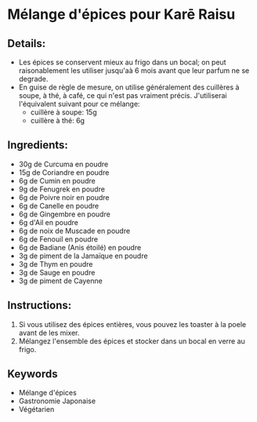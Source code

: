 # Mélange d'épices pour Karē Raisu

## Details:
* Les épices se conservent mieux au frigo dans un bocal; on peut raisonablement les utiliser jusqu'aà 6 mois avant que leur parfum ne se degrade.
* En guise de règle de mesure, on utilise généralement des cuillères à soupe, à thé, à café, ce qui n'est pas vraiment précis. J'utiliserai l'équivalent suivant pour ce mélange:
    * cuillère à soupe: 15g
    * cuillère à thé: 6g

## Ingredients:
* 30g de Curcuma en poudre
* 15g de Coriandre en poudre
* 6g de Cumin en poudre
* 9g de Fenugrek en poudre
* 6g de Poivre noir en poudre
* 6g de Canelle en poudre
* 6g de Gingembre en poudre
* 6g d'Ail en poudre
* 6g de noix de Muscade en poudre
* 6g de Fenouil en poudre
* 6g de Badiane (Anis étoilé) en poudre
* 3g de piment de la Jamaïque en poudre
* 3g de Thym en poudre
* 3g de Sauge en poudre
* 3g de piment de Cayenne


## Instructions:
1. Si vous utilisez des épices entières, vous pouvez les toaster à la poele avant de les mixer.
1. Mélangez l'ensemble des épices et stocker dans un bocal en verre au frigo.

## Keywords
* Mélange d'épices
* Gastronomie Japonaise
* Végétarien